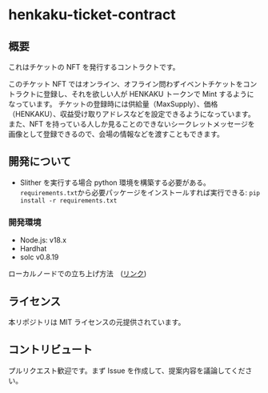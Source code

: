 # henkaku-ticket-contract

## 概要

これはチケットの NFT を発行するコントラクトです。

このチケット NFT ではオンライン、オフライン問わずイベントチケットをコントラクトに登録し、それを欲しい人が HENKAKU トークンで Mint するようになっています。
チケットの登録時には供給量（MaxSupply）、価格（HENKAKU）、収益受け取りアドレスなどを設定できるようになっています。また、NFT を持っている人しか見ることのできないシークレットメッセージを画像として登録できるので、会場の情報などを渡すこともできます。

## 開発について

- Slither を実行する場合 python 環境を構築する必要がある。`requirements.txt`から必要パッケージをインストールすれば実行できる: `pip install -r requirements.txt`

### 開発環境

- Node.js: v18.x
- Hardhat
- solc v0.8.19

ローカルノードでの立ち上げ方法　([リンク](docs/local_node.md))

## ライセンス

本リポジトリは MIT ライセンスの元提供されています。

## コントリビュート

プルリクエスト歓迎です。まず Issue を作成して、提案内容を議論してください。
